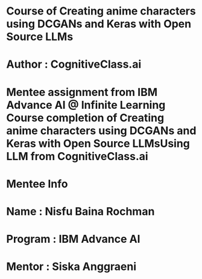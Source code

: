 # Course of Creating anime characters using DCGANs and Keras with Open Source LLMs
# Author : CognitiveClass.ai
# Mentee assignment from IBM Advance AI @ Infinite Learning Course completion of Creating anime characters using DCGANs and Keras with Open Source LLMsUsing LLM from CognitiveClass.ai
# Mentee Info
# Name : Nisfu Baina Rochman 
# Program : IBM Advance AI
# Mentor : Siska Anggraeni
